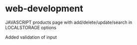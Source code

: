 # web-development
JAVASCRIPT products page with add/delete/update/search in LOCALSTORAGE options

Added validation of input
